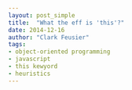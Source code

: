 ```yaml
---
layout: post_simple
title:  "What the eff is 'this'?"
date: 2014-12-16
author: "Clark Feusier"
tags:
- object-oriented programming
- javascript
- this kewyord
- heuristics
---
```

